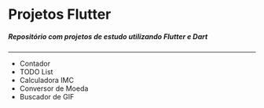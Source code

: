 # Projetos Flutter

##### Repositório com projetos de estudo utilizando Flutter e Dart
------------------------------------------------------------------------

- Contador
- TODO List
- Calculadora IMC
- Conversor de Moeda
- Buscador de GIF
